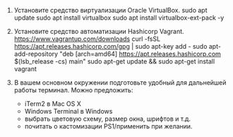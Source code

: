 1. Установите средство виртуализации Oracle VirtualBox.
        sudo apt update
        sudo apt install virtualbox
        sudo apt install virtualbox-ext-pack -y
2. Установите средство автоматизации Hashicorp Vagrant.
        https://www.vagrantup.com/downloads
        curl -fsSL https://apt.releases.hashicorp.com/gpg | sudo apt-key add -
        sudo apt-add-repository "deb [arch=amd64] https://apt.releases.hashicorp.com $(lsb_release -cs) main"
        sudo apt-get update && sudo apt-get install vagrant

3. В вашем основном окружении подготовьте удобный для дальнейшей работы терминал. Можно предложить:
   * iTerm2 в Mac OS X
   * Windows Terminal в Windows
   * выбрать цветовую схему, размер окна, шрифтов и т.д.
   * почитать о кастомизации PS1/применить при желании.

